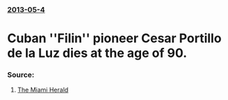 ### [2013-05-4](/news/2013/05/4/index.md)

# Cuban ''Filin'' pioneer Cesar Portillo de la Luz dies at the age of 90. 




### Source:

1. [The Miami Herald](http://www.miamiherald.com/2013/05/04/3380491/cuban-bolero-giant-cesar-portillo.html)
